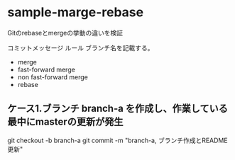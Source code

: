 # sample-marge-rebase
Gitのrebaseとmergeの挙動の違いを検証

コミットメッセージ ルール
ブランチ名を記載する。


 - merge
 - fast-forward merge
 - non fast-forward merge
 - rebase

## ケース1.ブランチ branch-a を作成し、作業している最中にmasterの更新が発生
git checkout -b branch-a
git commit -m "branch-a, ブランチ作成とREADME更新"
